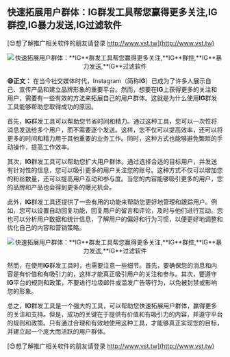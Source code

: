 ## **快速拓展用户群体：**IG**群发工具帮您赢得更多关注,**IG**群控,**IG**暴力发送,**IG**过滤软件**

[😍想了解推广相关软件的朋友请登录 http://www.vst.tw](http://www.vst.tw)

 <center><img src="https://vst.tw/MP4/tuiguang/png/0.png" alt="快速拓展用户群体：**IG**群发工具帮您赢得更多关注,**IG**群控,**IG**暴力发送,**IG**过滤软件"></center>

**😄正文：**
在当今社交媒体时代，Instagram（简称**IG**）已成为了许多人展示自己、宣传产品和建立品牌形象的重要平台。然而，想要在**IG**上获得更多的关注和用户，需要有一些有效的方法来拓展自己的用户群体。这就是为什么使用**IG**群发工具能够帮助您取得成功的原因。

首先，**IG**群发工具可以帮助您节省时间和精力。通过这种工具，您可以一次性将消息发送给多个用户，而不需要逐个发送。这样，您不仅可以提高效率，还可以将更多的时间和精力用于其他重要的业务工作。同时，这种方式也能够避免繁琐的手动操作，提高工作效率。

其次，**IG**群发工具可以帮助您扩大用户群体。通过选择合适的目标用户，并发送有针对性的信息，您可以吸引更多的用户关注您的账号。这种方式不仅可以增加您的粉丝数量，还可以提高用户互动和参与度。当您的内容能够吸引更多的用户，您的品牌和产品也会得到更多的曝光机会。

此外，**IG**群发工具还提供了一些有用的功能来帮助您更好地管理和跟踪用户。例如，您可以设置自动回复功能，回复用户的留言和评论，及时与他们进行互动。您也可以分析用户数据和统计信息，了解用户的偏好和行为习惯，以便更好地调整和优化自己的内容和营销策略。

 <center><img src="https://vst.tw/MP4/tuiguang/png/8.png" alt="快速拓展用户群体：**IG**群发工具帮您赢得更多关注,**IG**群控,**IG**暴力发送,**IG**过滤软件"></center>

然而，在使用**IG**群发工具时，也需要注意一些细节。首先，要确保您的消息和内容是有价值和有吸引力的，这样才能真正吸引用户的关注和参与。其次，要遵守**IG**平台的规则和政策，不要进行垃圾邮件或滥发广告等行为，以免被封禁或影响您的形象。

总之，**IG**群发工具是一个强大的工具，可以帮助您快速拓展用户群体，赢得更多的关注和支持。但是，成功的关键在于提供有价值和有吸引力的内容，并遵守平台的规则和政策。只有通过合理和有效地使用这种工具，才能够真正实现您的目标，并建立起一个庞大而活跃的用户群体。

[😍想了解推广相关软件的朋友请登录 http://www.vst.tw](http://www.vst.tw)



